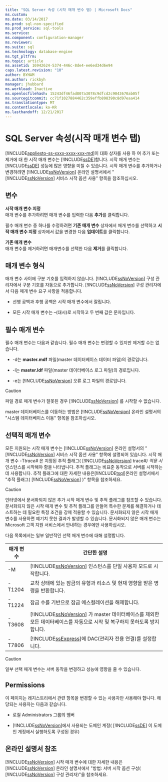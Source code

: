 ```yaml
---
title: "SQL Server 속성 (시작 매개 변수 탭) | Microsoft Docs"
ms.custom: 
ms.date: 03/14/2017
ms.prod: sql-non-specified
ms.prod_service: sql-tools
ms.service: 
ms.component: configuration-manager
ms.reviewer: 
ms.suite: sql
ms.technology: database-engine
ms.tgt_pltfrm: 
ms.topic: article
ms.assetid: 16942624-5374-446c-8de4-ee6ed34d6e94
caps.latest.revision: "10"
author: BYHAM
ms.author: rickbyh
manager: jhubbard
ms.workload: Inactive
ms.openlocfilehash: 15243df46fad807a3078c9dfcd2c9043670ab05f
ms.sourcegitcommit: cc71f1027884462c359effb898390c8d97eaa414
ms.translationtype: MT
ms.contentlocale: ko-KR
ms.lasthandoff: 12/21/2017
---
```

# <a name="sql-server-properties-startup-parameters-tab"></a>SQL Server 속성(시작 매개 변수 탭)
[!INCLUDE[appliesto-ss-xxxx-xxxx-xxx-md](../../includes/appliesto-ss-xxxx-xxxx-xxx-md.md)]이 대화 상자를 사용 하 여 추가 또는 제거에 대 한 시작 매개 변수는 [!INCLUDE[ssDE](../../includes/ssde-md.md)]합니다. 시작 매개 변수는 [!INCLUDE[ssDE](../../includes/ssde-md.md)] 성능에 많은 영향을 미칠 수 있습니다. 시작 매개 변수를 추가하거나 변경하려면 [!INCLUDE[ssNoVersion](../../includes/ssnoversion-md.md)] 온라인 설명서에서 " [!INCLUDE[ssNoVersion](../../includes/ssnoversion-md.md)] 서비스 시작 옵션 사용" 항목을 참조하십시오.  
  
## <a name="options"></a>변수  
 **시작 매개 변수 지정**  
 매개 변수를 추가하려면 매개 변수를 입력한 다음 **추가**를 클릭합니다.  
  
 필수 매개 변수 중 하나를 수정하려면 **기존 매개 변수** 상자에서 매개 변수를 선택하고 **시작 매개 변수 지정** 상자에서 값을 변경한 다음 **업데이트**를 클릭합니다.  
  
 **기존 매개 변수**  
 매개 변수를 제거하려면 매개변수를 선택한 다음 **제거**를 클릭합니다.  
  
## <a name="parameter-format"></a>매개 변수 형식  
 매개 변수 사이에 구분 기호를 입력하지 않습니다. [!INCLUDE[ssNoVersion](../../includes/ssnoversion-md.md)] 구성 관리자에서 구분 기호를 자동으로 추가합니다. [!INCLUDE[ssNoVersion](../../includes/ssnoversion-md.md)] 구성 관리자에서 다음 매개 변수 요구 사항을 적용합니다.  
  
-   선행 공백과 후행 공백은 시작 매개 변수에서 잘립니다.  
  
-   모든 시작 매개 변수는 –(대시)로 시작하고 두 번째 값은 문자입니다.  
  
## <a name="required-parameters"></a>필수 매개 변수  
 필수 매개 변수는 다음과 같습니다. 필수 매개 변수는 변경할 수 있지만 제거할 수는 없습니다.  
  
-   -d는 **master.mdf** 파일(master 데이터베이스 데이터 파일)의 경로입니다.  
  
-   -l는 **master.ldf** 파일(master 데이터베이스 로그 파일)의 경로입니다.  
  
-   -e는 [!INCLUDE[ssNoVersion](../../includes/ssnoversion-md.md)] 오류 로그 파일의 경로입니다.  
  
> [!CAUTION]  
>  파일 경로 매개 변수가 잘못된 경우 [!INCLUDE[ssNoVersion](../../includes/ssnoversion-md.md)] 를 시작할 수 없습니다.  
  
 master 데이터베이스를 이동하는 방법은 [!INCLUDE[ssNoVersion](../../includes/ssnoversion-md.md)] 온라인 설명서의 "시스템 데이터베이스 이동" 항목을 참조하십시오.  
  
## <a name="optional-parameters"></a>선택적 매개 변수  
 모든 지원되는 시작 매개 변수는 [!INCLUDE[ssNoVersion](../../includes/ssnoversion-md.md)] 온라인 설명서의 " [!INCLUDE[ssNoVersion](../../includes/ssnoversion-md.md)] 서비스 시작 옵션 사용" 항목에 설명되어 있습니다. 시작 매개 변수 -T*trace#* 은 지정된 추적 플래그( [!INCLUDE[ssNoVersion](../../includes/ssnoversion-md.md)] trace#*) 적용 시*인스턴스를 시작해야 함을 나타냅니다. 추적 플래그는 비표준 동작으로 서버를 시작하는 데 사용합니다. 추적 플래그에 대한 자세한 내용은[!INCLUDE[tsql](../../includes/tsql-md.md)]온라인 설명서에서 "추적 플래그( [!INCLUDE[ssNoVersion](../../includes/ssnoversion-md.md)] )" 항목을 참조하세요.  
  
> [!CAUTION]  
>  인터넷에서 문서화되지 않은 추가 시작 매개 변수 및 추적 플래그를 참조할 수 있습니다. 문서화되지 않은 시작 매개 변수 및 추적 플래그를 만들어 특수한 문제를 해결하거나 테스트하는 데 필요한 특정 조건을 강제 적용할 수 있습니다. 문서화되지 않은 시작 매개 변수를 사용하면 예기치 못한 결과가 발생할 수 있습니다. 문서화되지 않은 매개 변수는 Microsoft 고객 지원 서비스에서 안내하는 경우에만 사용하십시오.  
  
 다음 목록에서는 일부 일반적인 선택 매개 변수에 대해 설명합니다.  
  
|매개 변수|간단한 설명|  
|---------------|-----------------------|  
|-M|[!INCLUDE[ssNoVersion](../../includes/ssnoversion-md.md)] 인스턴스를 단일 사용자 모드로 시작합니다.|  
|-T1204|교착 상태에 있는 잠금의 유형과 리소스 및 현재 영향을 받은 명령을 반환합니다.|  
|-T1224|잠금 수를 기반으로 잠금 에스컬레이션을 해제합니다.|  
|-T3608|[!INCLUDE[ssNoVersion](../../includes/ssnoversion-md.md)] 가 master 데이터베이스를 제외한 모든 데이터베이스를 자동으로 시작 및 복구하지 못하도록 방지합니다.|  
|-T7806|[!INCLUDE[ssExpress](../../includes/ssexpress-md.md)]에 DAC(관리자 전용 연결)를 설정합니다.|  
  
> [!CAUTION]  
>  일부 선택 매개 변수는 서버 동작을 변경하고 성능에 영향을 줄 수 있습니다.  
  
## <a name="permissions"></a>Permissions  
 이 페이지는 레지스트리에서 관련 항목을 변경할 수 있는 사용자만 사용해야 합니다. 해당되는 사용자는 다음과 같습니다.  
  
-   로컬 Administrators 그룹의 멤버  
  
-   [!INCLUDE[ssNoVersion](../../includes/ssnoversion-md.md)]에서 사용되는 도메인 계정( [!INCLUDE[ssDE](../../includes/ssde-md.md)] 이 도메인 계정에서 실행하도록 구성된 경우)  
  
## <a name="books-online-references"></a>온라인 설명서 참조  
 [!INCLUDE[ssNoVersion](../../includes/ssnoversion-md.md)] 시작 매개 변수에 대한 자세한 내용은[!INCLUDE[ssNoVersion](../../includes/ssnoversion-md.md)] 온라인 설명서에서 "방법: 서버 시작 옵션 구성( [!INCLUDE[ssNoVersion](../../includes/ssnoversion-md.md)] 구성 관리자)"을 참조하세요.  
  
  
